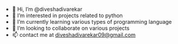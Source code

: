 - 👋 Hi, I’m @diveshadivarekar
- 👀 I’m interested in projects related to python 
- 🌱 I’m currently learning various types of programming language
- 💞️ I’m looking to collaborate on various projects
- 📫 contact me at diveshadivarekar09@gmail.com

<!---
diveshadivarekar/diveshadivarekar is a ✨ special ✨ repository because its `README.md` (this file) appears on your GitHub profile.
You can click the Preview link to take a look at your changes.
--->
